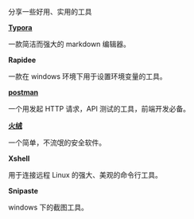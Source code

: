 分享一些好用、实用的工具



**[Typora](https://typora.io)**

一款简洁而强大的 markdown 编辑器。



**Rapidee**

一款在 windows 环境下用于设置环境变量的工具。



**[postman](https://www.getpostman.com/)**

一个用发起 HTTP 请求，API 测试的工具，前端开发必备。



**[火绒](http://huorong.cn/)**

一个简单，不流氓的安全软件。



**Xshell**

用于连接远程 Linux 的强大、美观的命令行工具。



**Snipaste**

windows 下的截图工具。





